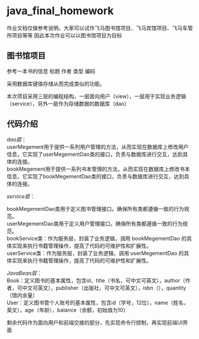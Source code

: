 # java_final_homework
作业文档仅做参考说明，大家可以试作飞马图书馆项目、飞马宾馆项目、飞马车管所项目等等
因此本次作业可以以图书馆项目为目标

## 图书馆项目
参考一本书的信息
标题
作者
类型
编码

采用数据库键值存储从而完成类似的功能。


本次项目采用三层的编程结构，一层面向用户（view），一层用于实现业务逻辑（service），另外一层作为存储数据的数据库（dao）
## 代码介绍
*dao层*：  
userMegement用于提供一系列用户管理的方法，从而实现在数据库上修改用户信息，它实现了userMegementDao类的接口，负责与数据库进行交互，达到具体的连接。  
bookMegement用于提供一系列书本管理的方法，从而实现在数据库上修改书本信息，它实现了bookMegementDao类的接口，负责与数据库进行交互，达到具体的连接。  

*service层*：

bookMegementDao类用于定义图书管理接口。确保所有类都遵循一致的行为规范。  
userMegementDao类用于定义用户管理接口。确保所有类都遵循一致的行为规范。  
bookService类：作为服务层，封装了业务逻辑，调用 bookMegementDao 的具体实现来执行书籍管理操作，提高了代码的可维护性和扩展性。  
userService类：作为服务层，封装了业务逻辑，调用 userMegementDao 的具体实现来执行书籍管理操作，提高了代码的可维护性和扩展性。  

*JavaBean层*：  
Book：定义图书的基本属性，包含id，title（书名，可中文可英文），author（作者，可中文可英文），publisher（出版社，可中文可英文），isbn（），quantity（馆内余量）  
User：定义图书管个人账号的基本属性，包含id（学号，12位），name（姓名，英文），age（年龄），balance（余额，初始值为10）  
 
剩余代码作为面向用户和前端交接的部分，先实现命令行控制，再实现前端UI界面
